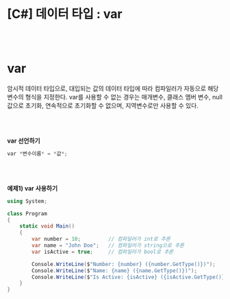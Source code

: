 # [C#] 데이터 타입 : var

<br><br>

# **var**

암시적 데이터 타입으로, 대입되는 값의 데이터 타입에 따라 컴파일러가 자동으로 해당 변수의 형식을 지정한다. var를 사용할 수 없는 경우는 매개변수, 클래스 멤버 변수, null 값으로 초기화, 연속적으로 초기화할 수 없으며, 지역변수로만 사용할 수 있다.

<br><br>

**var 선언하기**

```csharp
var *변수이름* = *값*;
```

<br><br>

**예제1) var 사용하기**

```csharp
using System;

class Program
{
    static void Main()
    {
        var number = 10;         // 컴파일러가 int로 추론
        var name = "John Doe";   // 컴파일러가 string으로 추론
        var isActive = true;     // 컴파일러가 bool로 추론

        Console.WriteLine($"Number: {number} ({number.GetType()})");
        Console.WriteLine($"Name: {name} ({name.GetType()})");
        Console.WriteLine($"Is Active: {isActive} ({isActive.GetType()})");
    }
}
```
